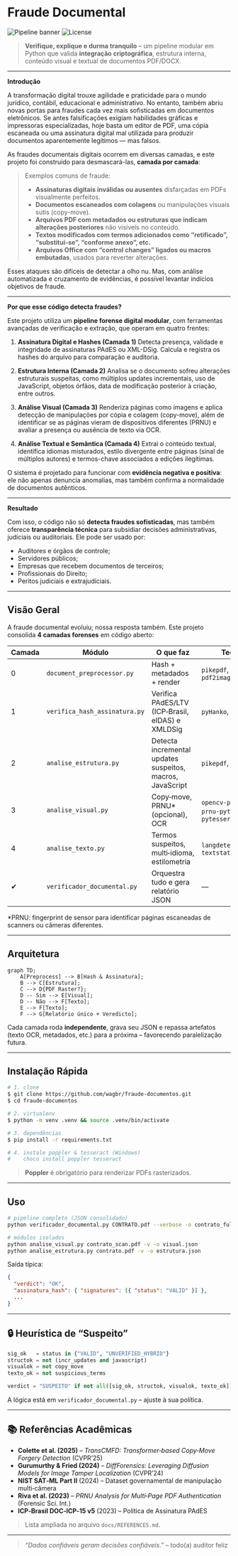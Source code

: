 # Fraude Documental

![Pipeline banner](https://img.shields.io/badge/Python-3.10%2B-blue?style=for-the-badge) ![License](https://img.shields.io/badge/License-MIT-green?style=for-the-badge)

> **Verifique, explique e durma tranquilo** – um pipeline modular em Python que
> valida **integração criptográfica**, estrutura interna, conteúdo visual e
> textual de documentos PDF/DOCX.

---
__Introdução__

A transformação digital trouxe agilidade e praticidade para o mundo jurídico, contábil, educacional e administrativo. No entanto, também abriu novas portas para fraudes cada vez mais sofisticadas em documentos eletrônicos. Se antes falsificações exigiam habilidades gráficas e impressoras especializadas, hoje basta um editor de PDF, uma cópia escaneada ou uma assinatura digital mal utilizada para produzir documentos aparentemente legítimos — mas falsos.

As fraudes documentais digitais ocorrem em diversas camadas, e este projeto foi construído para desmascará-las, **camada por camada**:

> Exemplos comuns de fraude:
>
> * **Assinaturas digitais inválidas ou ausentes** disfarçadas em PDFs visualmente perfeitos.
> * **Documentos escaneados com colagens** ou manipulações visuais sutis (copy-move).
> * **Arquivos PDF com metadados ou estruturas que indicam alterações posteriores** não visíveis no conteúdo.
> * **Textos modificados com termos adicionados como “retificado”, “substitui-se”, “conforme anexo”, etc.**
> * **Arquivos Office com “control changes” ligados ou macros embutadas**, usados para reverter alterações.

Esses ataques são difíceis de detectar a olho nu. Mas, com análise automatizada e cruzamento de evidências, é possível levantar indícios objetivos de fraude.

---

__Por que esse código detecta fraudes?__

Este projeto utiliza um **pipeline forense digital modular**, com ferramentas avançadas de verificação e extração, que operam em quatro frentes:

1. **Assinatura Digital e Hashes (Camada 1)**
   Detecta presença, validade e integridade de assinaturas PAdES ou XML-DSig. Calcula e registra os hashes do arquivo para comparação e auditoria.

2. **Estrutura Interna (Camada 2)**
   Analisa se o documento sofreu alterações estruturais suspeitas, como múltiplos updates incrementais, uso de JavaScript, objetos órfãos, data de modificação posterior à criação, entre outros.

3. **Análise Visual (Camada 3)**
   Renderiza páginas como imagens e aplica detecção de manipulações por cópia e colagem (copy-move), além de identificar se as páginas vieram de dispositivos diferentes (PRNU) e avaliar a presença ou ausência de texto via OCR.

4. **Análise Textual e Semântica (Camada 4)**
   Extrai o conteúdo textual, identifica idiomas misturados, estilo divergente entre páginas (sinal de múltiplos autores) e termos-chave associados a edições ilegítimas.

O sistema é projetado para funcionar com **evidência negativa e positiva**: ele não apenas denuncia anomalias, mas também confirma a normalidade de documentos autênticos.

---

__Resultado__

Com isso, o código não só **detecta fraudes sofisticadas**, mas também oferece **transparência técnica** para subsidiar decisões administrativas, judiciais ou auditoriais. Ele pode ser usado por:

* Auditores e órgãos de controle;
* Servidores públicos;
* Empresas que recebem documentos de terceiros;
* Profissionais do Direito;
* Peritos judiciais e extrajudiciais.

---

## Visão Geral

A fraude documental evoluiu; nossa resposta também. Este projeto consolida **4
camadas forenses** em código aberto:

| Camada | Módulo                        | O que faz                                                 | Tecnologias                                            |
| ------ | ----------------------------- | --------------------------------------------------------- | ------------------------------------------------------ |
| 0      | `document_preprocessor.py`    | Hash + metadados + render                                 | `pikepdf`, `pdfplumber`, `pdf2image`                   |
| 1      | `verifica_hash_assinatura.py` | Verifica PAdES/LTV (ICP‑Brasil, eIDAS) e XMLDSig          | `pyHanko`, `cryptography`                              |
| 2      | `analise_estrutura.py`        | Detecta incremental updates suspeitos, macros, JavaScript | `pikepdf`, `lxml`                                      |
| 3      | `analise_visual.py`           | Copy‑move, PRNU\* (opcional), OCR                         | `opencv‑python‑headless`, `prnu-python`, `pytesseract` |
| 4      | `analise_texto.py`            | Termos suspeitos, multi‑idioma, estilometria              | `langdetect`, `nltk`, `textstat`                       |
| ✔      | `verificador_documental.py`   | Orquestra tudo e gera relatório JSON                      | —                                                      |

\*PRNU: fingerprint de sensor para identificar páginas escaneadas de scanners
ou câmeras diferentes.

---

## Arquitetura

```mermaid
graph TD;
    A[Preprocess] --> B[Hash & Assinatura];
    B --> C[Estrutura];
    C --> D{PDF Raster?};
    D -- Sim --> E[Visual];
    D -- Não --> F[Texto];
    E --> F[Texto];
    F --> G[Relatório único + Veredicto];
```

Cada camada roda **independente**, grava seu JSON e repassa artefatos (texto
OCR, metadados, etc.) para a próxima – favorecendo paralelização futura.

---

## Instalação Rápida

```bash
# 1. clone
$ git clone https://github.com/wagbr/fraude-documentos.git
$ cd fraude-documentos

# 2. virtualenv
$ python -m venv .venv && source .venv/bin/activate

# 3. dependências
$ pip install -r requirements.txt

# 4. instale poppler & tesseract (Windows)
#    choco install poppler tesseract
```

> **Poppler** é obrigatório para renderizar PDFs rasterizados.

---

## Uso

```bash
# pipeline completo (JSON consolidado)
python verificador_documental.py CONTRATO.pdf --verbose -o contrato_full.json

# módulos isolados
python analise_visual.py contrato_scan.pdf -v -o visual.json
python analise_estrutura.py contrato.pdf -v -o estrutura.json
```

Saída típica:

```json
{
  "verdict": "OK",
  "assinatura_hash": { "signatures": [{ "status": "VALID" }] },
  ...
}
```

---

## 🔒 Heurística de “Suspeito”

```python
sig_ok   = status in {"VALID", "UNVERIFIED_HYBRID"}
structok = not (incr_updates and javascript)
visualok = not copy_move
texto_ok = not suspicious_terms

verdict = "SUSPEITO" if not all([sig_ok, structok, visualok, texto_ok]) else "OK"
```

A lógica está em `verificador_documental.py` – ajuste à sua política.

---

## 📚 Referências Acadêmicas

* **Colette et al. (2025)** – *TransCMFD: Transformer‑based Copy‑Move Forgery Detection* (CVPR’25)
* **Gurumurthy & Fried (2024)** – *DiffForensics: Leveraging Diffusion Models for Image Tamper Localization* (CVPR’24)
* **NIST SAT‑ML Part II** (2024) – Dataset governamental de manipulação multi‑câmera
* **Riva et al. (2023)** – *PRNU Analysis for Multi‑Page PDF Authentication* (Forensic Sci. Int.)
* **ICP‑Brasil DOC‑ICP‑15 v5** (2023) – Política de Assinatura PAdES

> Lista ampliada no arquivo `docs/REFERENCES.md`.

---

> *“Dados confiáveis geram decisões confiáveis.”* – todo(a) auditor feliz
